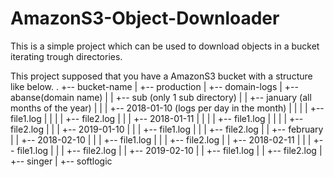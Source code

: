 # AmazonS3-Object-Downloader
This is a simple project which can be used to download objects in a bucket iterating trough directories.

This project supposed that you have a AmazonS3 bucket with a structure like below.
.
+-- bucket-name
|   +-- production
    |   +-- domain-logs
        |   +-- abanse(domain name)
        |   |   +-- sub (only 1 sub directory)
        |       |   +-- january (all months of the year)
        |       |   |   +-- 2018-01-10 (logs per day in the month)
        |       |   |   |   +-- file1.log
        |       |   |   |   +-- file2.log
        |       |   |   +-- 2018-01-11
        |       |   |   |   +-- file1.log
        |       |   |   |   +-- file2.log
        |       |   |   +-- 2019-01-10
        |       |       |   +-- file1.log
        |       |       |   +-- file2.log
        |       |   +-- february
        |           |   +-- 2018-02-10
        |           |   |   +-- file1.log
        |           |   |   +-- file2.log
        |           |   +-- 2018-02-11
        |           |   |   +-- file1.log
        |           |   |   +-- file2.log
        |           |   +-- 2019-02-10
        |               |   +-- file1.log
        |               |   +-- file2.log
        |   +-- singer
        |   +-- softlogic
             
